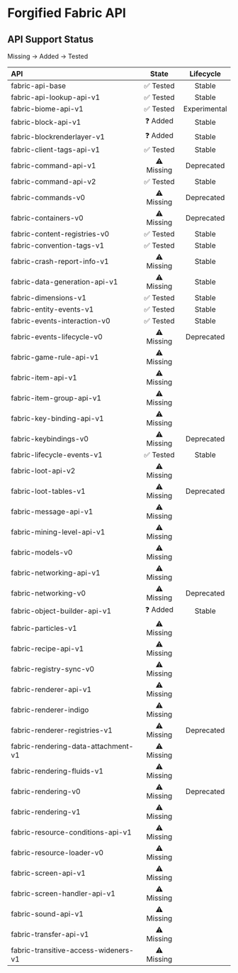 # Forgified Fabric API

## API Support Status

Missing -> Added -> Tested

| API                                  |   State    |  Lifecycle   |
|:-------------------------------------|:----------:|:------------:|
| fabric-api-base                      |  ✅ Tested  |    Stable    |
| fabric-api-lookup-api-v1             |  ✅ Tested  |    Stable    |
| fabric-biome-api-v1                  |  ✅ Tested  | Experimental |
| fabric-block-api-v1                  |  ❓ Added   |    Stable    |
| fabric-blockrenderlayer-v1           |  ❓ Added   |    Stable    |
| fabric-client-tags-api-v1            |  ✅ Tested  |    Stable    |
| fabric-command-api-v1                | ⚠️ Missing |  Deprecated  |
| fabric-command-api-v2                |  ✅ Tested  |    Stable    |
| fabric-commands-v0                   | ⚠️ Missing |  Deprecated  |
| fabric-containers-v0                 | ⚠️ Missing |  Deprecated  |
| fabric-content-registries-v0         |  ✅ Tested  |    Stable    |
| fabric-convention-tags-v1            |  ✅ Tested  |    Stable    |
| fabric-crash-report-info-v1          | ⚠️ Missing |    Stable    |
| fabric-data-generation-api-v1        | ⚠️ Missing |    Stable    |
| fabric-dimensions-v1                 |  ✅ Tested  |    Stable    |
| fabric-entity-events-v1              |  ✅ Tested  |    Stable    |
| fabric-events-interaction-v0         |  ✅ Tested  |    Stable    |
| fabric-events-lifecycle-v0           | ⚠️ Missing |  Deprecated  |
| fabric-game-rule-api-v1              | ⚠️ Missing |              |
| fabric-item-api-v1                   | ⚠️ Missing |              |
| fabric-item-group-api-v1             | ⚠️ Missing |              |
| fabric-key-binding-api-v1            | ⚠️ Missing |              |
| fabric-keybindings-v0                | ⚠️ Missing |  Deprecated  |
| fabric-lifecycle-events-v1           |  ✅ Tested  |    Stable    |
| fabric-loot-api-v2                   | ⚠️ Missing |              |
| fabric-loot-tables-v1                | ⚠️ Missing |  Deprecated  |
| fabric-message-api-v1                | ⚠️ Missing |              |
| fabric-mining-level-api-v1           | ⚠️ Missing |              |
| fabric-models-v0                     | ⚠️ Missing |              |
| fabric-networking-api-v1             | ⚠️ Missing |              |
| fabric-networking-v0                 | ⚠️ Missing |  Deprecated  |
| fabric-object-builder-api-v1         |  ❓ Added   |    Stable    |
| fabric-particles-v1                  | ⚠️ Missing |              |
| fabric-recipe-api-v1                 | ⚠️ Missing |              |
| fabric-registry-sync-v0              | ⚠️ Missing |              |
| fabric-renderer-api-v1               | ⚠️ Missing |              |
| fabric-renderer-indigo               | ⚠️ Missing |              |
| fabric-renderer-registries-v1        | ⚠️ Missing |  Deprecated  |
| fabric-rendering-data-attachment-v1  | ⚠️ Missing |              |
| fabric-rendering-fluids-v1           | ⚠️ Missing |              |
| fabric-rendering-v0                  | ⚠️ Missing |  Deprecated  |
| fabric-rendering-v1                  | ⚠️ Missing |              |
| fabric-resource-conditions-api-v1    | ⚠️ Missing |              |
| fabric-resource-loader-v0            | ⚠️ Missing |              |
| fabric-screen-api-v1                 | ⚠️ Missing |              |
| fabric-screen-handler-api-v1         | ⚠️ Missing |              |
| fabric-sound-api-v1                  | ⚠️ Missing |              |
| fabric-transfer-api-v1               | ⚠️ Missing |              |
| fabric-transitive-access-wideners-v1 | ⚠️ Missing |              |